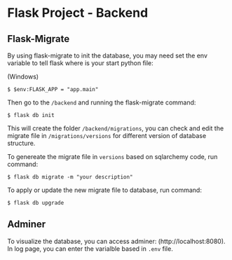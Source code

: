 # Flask Project - Backend

## Flask-Migrate
By using flask-migrate to init the database, you may need set the env variable to tell flask where is your start python file:

(Windows)
```console
$ $env:FLASK_APP = "app.main"
```

Then go to the `/backend` and running the flask-migrate command:

```console
$ flask db init
```

This will create the folder `/backend/migrations`, you can check and edit the migrate file in `/migrations/versions` for different version of database structure. 

To genereate the migrate file in `versions` based on sqlarchemy code, run command:

```console
$ flask db migrate -m "your description"
```

To apply or update the new migrate file to database, run command:

```console
$ flask db upgrade
```

## Adminer

To visualize the database, you can access adminer: (http://localhost:8080). In log page, you can enter the varialble based in `.env` file.